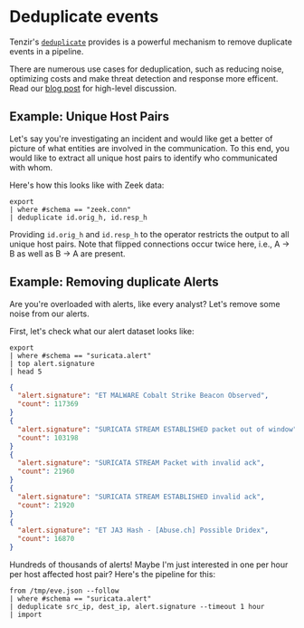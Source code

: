 # Deduplicate events

Tenzir's [`deduplicate`](../operators/deduplicate.md) provides is a powerful
mechanism to remove duplicate events in a pipeline.

There are numerous use cases for deduplication, such as reducing noise,
optimizing costs and make threat detection and response more efficent. Read our
[blog post](/blog/reduce-cost-and-noise-with-deduplication) for high-level
discussion.

## Example: Unique Host Pairs

Let's say you're investigating an incident and would like get a better of
picture of what entities are involved in the communication. To this end, you
would like to extract all unique host pairs to identify who communicated with
whom.

Here's how this looks like with Zeek data:

```
export
| where #schema == "zeek.conn"
| deduplicate id.orig_h, id.resp_h
```

Providing `id.orig_h` and `id.resp_h` to the operator restricts the output to
all unique host pairs. Note that flipped connections occur twice here, i.e., A →
B as well as B → A are present.

## Example: Removing duplicate Alerts

Are you're overloaded with alerts, like every analyst? Let's remove some noise
from our alerts.

First, let's check what our alert dataset looks like:

```
export
| where #schema == "suricata.alert"
| top alert.signature
| head 5
```

```json
{
  "alert.signature": "ET MALWARE Cobalt Strike Beacon Observed",
  "count": 117369
}
{
  "alert.signature": "SURICATA STREAM ESTABLISHED packet out of window",
  "count": 103198
}
{
  "alert.signature": "SURICATA STREAM Packet with invalid ack",
  "count": 21960
}
{
  "alert.signature": "SURICATA STREAM ESTABLISHED invalid ack",
  "count": 21920
}
{
  "alert.signature": "ET JA3 Hash - [Abuse.ch] Possible Dridex",
  "count": 16870
}
```

Hundreds of thousands of alerts! Maybe I'm just interested in one per hour per
host affected host pair? Here's the pipeline for this:

```
from /tmp/eve.json --follow
| where #schema == "suricata.alert"
| deduplicate src_ip, dest_ip, alert.signature --timeout 1 hour
| import
```
